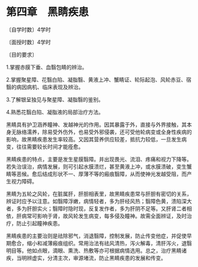 # 第四章　黑睛疾患

〔自学时数〕4学时

〔面授时数〕4学时

〔目的要求〕

1.掌握赤膜下垂、血翳包睛的辨治。

2.掌握聚星障、花翳白陷、凝脂翳、黄液上冲、蟹睛证、轮际起泡、风轮赤豆、宿翳的病因病机、临床表现及辨治。

3.了解银呈独见与聚星障、凝脂翳的鉴别。

4.熟悉花翳白陷、凝脂液的局部治疗方法。

黑睛具有护卫涵养瞳神、发越神光的作用。因其暴露于外，直接与外界接触，其本身无脉络濡养，除易受外伤外，也易受外邪侵袭，还可受他轮病变或全身性疾病的影响，故黑睛疾患发生率较高。又因其营养供应较差，抵抗力较低，一旦发生病变，往往需要较长时间才能痊愈。

黑睛疾患的特点，主要是发生星膜翳障。并出现畏光、流泪、疼痛和视力下降等。若失治误治，病情发展，则可引起水膜溃烂，甚至黄液上冲，或水膜溃破，变生蟹睛等恶候。愈后结成形状不一、厚薄不等的瘢痕翳障，从而使神光发越受阻，而产生视力障碍。

黑睛为五轮之风轮，在脏属肝，肝胆相表里，故黑睛疾患常与肝胆有密切的关系，辨证时应予以注意。如翳障浮嫩，病情轻者，多为肝经风热；翳障色黄，溃陷深大者，多为肝胆实火；翳障时隐时现，反复发作者，多为肝阴不足等。又肝肾二者相依，肝病常可影响于肾，故风轮发生病变，每多侵及瞳神。故需全面辨证，及时治疗，防止引起瞳神疾患。

黑睛疾患的主要治则是祛除邪气，消退翳障，控制发展，防止传变他症，并促使早期愈合，缩小和减薄瘢痕组织。常用治法有祛风清热，泻火解毒，清肝泻火，退翳明目等。他如点眼，滴眼、熏洗、热敷等亦可根据病情选用。总之，治疗黑睛诸疾，当明辨虚实，分清主次，审源堵流，防止黑睛疾患的发展和传变。
